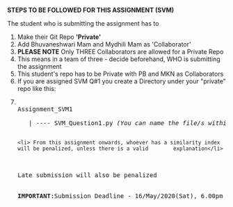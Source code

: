 <b>STEPS TO BE FOLLOWED FOR THIS ASSIGNMENT (SVM) </b>
  <p>The student who is submitting the assignment has to</p>
  <ol>
    <li>Make their Git Repo <b>'Private'</b></li>
    <li>Add Bhuvaneshwari Mam and Mydhili Mam as 'Collaborator'</li>
    <li><b>PLEASE NOTE</b> Only THREE Collaborators are allowed for a Private Repo</li>
    <li> This means in a team of three - decide beforehand, WHO is submitting the assignment</li> 
    <li> This student's repo has to be Private with PB and MKN as Collaborators</li>
    <li>If you are assigned SVM Q#1 you create a Directory under your "private" repo like this:</li>
    <li><pre><br>Assignment_SVM1
      <br>&nbsp;&nbsp; | ---- SVM_Question1.py <i>(You can name the file/s within the directory as per your wish)</i>
      
    <li> From this assignment onwards, whoever has a similarity index will be penalized, unless there is a valid        explanation</li>
  <li>Late submission will also be penalized</li>
  <li><b>IMPORTANT:</b>Submission Deadline - 16/May/2020(Sat), 6.00pm</li>
  </ol>
